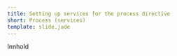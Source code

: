 ```yaml
---
title: Setting up services for the process directive
short: Process (services)
template: slide.jade
---
```


Innhold